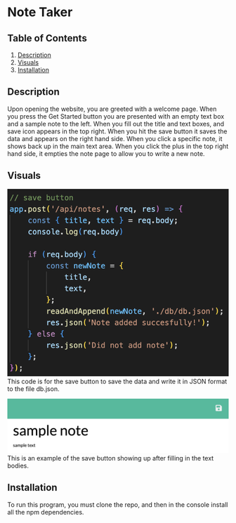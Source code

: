 # Note Taker

## Table of Contents
1. [Description](#description)
2. [Visuals](#visuals)
3. [Installation](#installation)

## Description

Upon opening the website, you are greeted with a welcome page. When you press the Get Started button you are presented with an empty text box and a sample note to the left. When you fill out the title and text boxes, and save icon appears in the top right. When you hit the save button it saves the data and appears on the right hand side. When you click a specific note, it shows back up in the main text area. When you click the plus in the top right hand side, it empties the note page to allow you to write a new note.

## Visuals

![Photo of block of code](./code.png)
This code is for the save button to save the data and write it in JSON format to the file db.json.

![Photo of the save button being shown after filling out text boxes](./web.png)
This is an example of the save button showing up after filling in the text bodies.

## Installation
To run this program, you must clone the repo, and then in the console install all the npm dependencies.